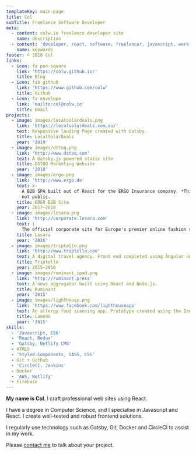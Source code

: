 ```yaml
---
templateKey: main-page
title: Col
subTitle: Freelance Software Developer
meta:
  - content: colw.io freelance developer site
    name: description
  - content: 'developer, react, software, freelancer, javascript, work, jobs'
    name: keywords
footer: © 2018 Col
links:
  - icon: fa pen-square
    link: 'https://colw.github.io/'
    title: Blog
  - icon: fab github
    link: 'https://www.github.com/colw'
    title: Github
  - icon: fa envelope
    link: 'mailto:col@colw.io'
    title: Email
projects:
  - image: images/localsolardeals.png
    link: 'https://localsolardeals.com.au/'
    text: Responsive landing Page created with Gatsby.
    title: LocalSolarDeals
    year: '2019'
  - image: images/dstoq.png
    link: 'http://www.dstoq.com'
    text: A Gatsby.js powered static site
    title: DSTOQ Marketing Website
    year: '2018'
  - image: images/ergo.png
    link: 'http://www.ergo.de'
    text: >-
      A B2B SPA built out of React for the ERGO Insurance company. *This site is
      not public.
    title: ERGO B2B Site
    year: 2017–2018
  - image: images/lesara.png
    link: 'http://corporate.lesara.com'
    text: |
      The official corporate site for Europe's premier online fashion retailer.
    title: Lesara
    year: '2016'
  - image: images/triptello.png
    link: 'http://www.triptello.com'
    text: A digital travel agency. Front end completed using Angular and Bootstrap.
    title: Triptello
    year: 2015–2016
  - image: images/ruminant_ipad.png
    link: 'http://ruminant.press'
    text: A news aggregator built using React and Node.js.
    title: Ruminant
    year: '2015'
  - image: images/lighthouse.png
    link: 'https://www.facebook.com/lighthouseapp'
    text: An allergy food scanning app. Prototype created using the Ionic Framework.
    title: Lamedo
    year: '2015'
skills:
  - 'Javascript, ES6'
  - 'React, Redux'
  - 'Gatsby, Netlify CMS'
  - HTML5
  - 'Styled-Components, SASS, CSS'
  - Git + Github
  - 'CircleCI, Jenkins'
  - Docker
  - 'AWS, Netlify'
  - Firebase
---
```

**My name is Col**. I craft professional web sites using React.

I have a degree in Computer Science, and I specialise in Javascript and React. I create well-tested and robust frontend solutions.

I regularly use technology such as Gatsby, Git, Docker and CircleCI to assist in my work.

Please [contact me](mailto:col@colw.io) to talk about your project.

